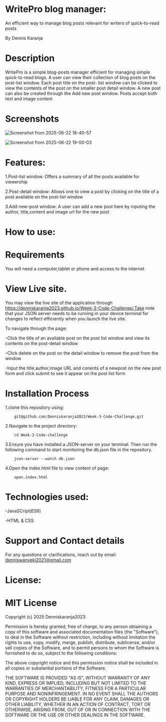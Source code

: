  # WritePro blog manager:
An efficient way to manage blog posts relevant for writers of quick-to-read posts

By Dennis Karanja
# Description
WritePro is a simple blog-posts manager efficient for managing simple quick-to-read blogs. A user can view their collection of blog posts on the post-list window. Each post title on the post-
list window can be clicked to view the contents of the post on the smaller post detail window. A new post can also be created through the Add new post window. Posts accept both text and image 
content

# Screenshots
![Screenshot from 2025-06-22 18-40-57](https://github.com/user-attachments/assets/80cb610c-5da4-40e7-bc6e-1ef1c5786f09)



![Screenshot from 2025-06-22 19-00-03](https://github.com/user-attachments/assets/b89c1fb7-5f9a-48d3-89ee-e293b51048f1)

# Features:

1.Post-list window: Offers a summary of all the posts available for viewership

2.Post-detail window: Allows one to view a post by clicking on the title of a post available on the post-list window

3.Add new-post window: A user can add a new post here by inputing the author, title,content and image url for the new post

# How to use:

# Requirements

You will need a computer,tablet or phone and access to the internet

# View Live site.

You may view the live site of the application through https://denniskaranja2023.github.io/Week-3-Code-Challenge/.Take note that your JSON server needs to be running in your device terminal for 
changes to reflect efficiently when you launch the live site.

To navigate through the page:

-Click the title of an available post on the post list window and view its contents on the post-detail window

-Click delete on the post on the detail window to remove the post from the window

-Input the title,author,image URL and conents of a newpost on the new post form and click submit to see it appear on the post list form

# Installation Process

1.clone this repository using:

        git@github.com:Denniskaranja2023/Week-3-Code-Challenge.git
2.Navigate to the project directory:

        cd Week-2-Code-challenge
3.Ensure you have installed a JSON-server on your terminal. Then run the following command to start monitoring the db.json file in the repository.
        
        json-server --watch db.json

4.Open the index.html file to view content of page:

        open.index.html

# Technologies used:

-JavaSCript(ES6) 

-HTML & CSS

# Support and Contact details

For any questions or clarifications, reach out by email: denniswanyeki2021@gmail.com

# License:

# MIT License

Copyright (c) 2025 Denniskaranja2023

Permission is hereby granted, free of charge, to any person obtaining a copy of this software and associated documentation files (the "Software"), to deal in the Software without restriction, including without limitation the rights to use, copy, modify, merge, publish, distribute, sublicense, and/or sell copies of the Software, and to permit persons to whom the Software is furnished to do so, subject to the following conditions:

The above copyright notice and this permission notice shall be included in all copies or substantial portions of the Software.

THE SOFTWARE IS PROVIDED "AS IS", WITHOUT WARRANTY OF ANY KIND, EXPRESS OR IMPLIED, INCLUDING BUT NOT LIMITED TO THE WARRANTIES OF MERCHANTABILITY, FITNESS FOR A PARTICULAR PURPOSE AND NONINFRINGEMENT. IN NO EVENT SHALL THE AUTHORS OR COPYRIGHT HOLDERS BE LIABLE FOR ANY CLAIM, DAMAGES OR OTHER LIABILITY, WHETHER IN AN ACTION OF CONTRACT, TORT OR OTHERWISE, ARISING FROM, OUT OF OR IN CONNECTION WITH THE SOFTWARE OR THE USE OR OTHER DEALINGS IN THE SOFTWARE.

